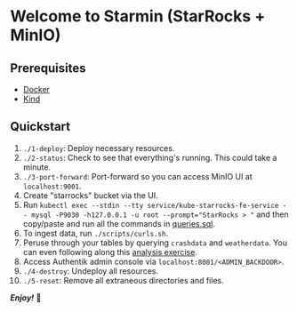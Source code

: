# Welcome to Starmin (StarRocks + MinIO)

## Prerequisites

- [Docker](https://docs.docker.com/engine/install/)
- [Kind](https://kind.sigs.k8s.io/docs/user/quick-start/#installation)

## Quickstart

1. `./1-deploy`: Deploy necessary resources.
2. `./2-status`: Check to see that everything's running. This could take a minute.
3. `./3-port-forward`: Port-forward so you can access MinIO UI at `localhost:9001`.
4. Create "starrocks" bucket via the UI.
5. Run `kubectl exec --stdin --tty service/kube-starrocks-fe-service -- mysql -P9030 -h127.0.0.1 -u root --prompt="StarRocks > "` and then copy/paste and run all the commands in [queries.sql](scripts/queries.sql).
6. To ingest data, run `./scripts/curls.sh`.
7. Peruse through your tables by querying `crashdata` and `weatherdata`. You can even following along this [analysis exercise](https://docs.starrocks.io/docs/quick_start/helm/#answer-some-questions).
8. Access Authentik admin console via `localhost:8081/<ADMIN_BACKDOOR>`.
9. `./4-destroy`: Undeploy all resources.
10. `./5-reset`: Remove all extraneous directories and files.

***Enjoy!*** 🤗

